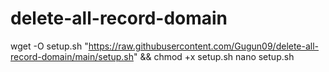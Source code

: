 # delete-all-record-domain

wget -O setup.sh "https://raw.githubusercontent.com/Gugun09/delete-all-record-domain/main/setup.sh" && chmod +x setup.sh nano setup.sh
